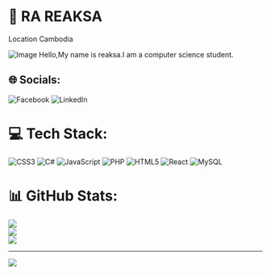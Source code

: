 # 💫 RA REAKSA 
Location Cambodia

![Image](https://media.geeksforgeeks.org/wp-content/uploads/20231205165904/web-development-image.webp)
Hello,My name is reaksa.I am a computer science student.


## 🌐 Socials:
![Facebook](https://img.shields.io/badge/Facebook-%231877F2.svg?logo=Facebook&logoColor=white)  ![LinkedIn](https://img.shields.io/badge/LinkedIn-%230077B5.svg?logo=linkedin&logoColor=white)

# 💻 Tech Stack:
![CSS3](https://img.shields.io/badge/css3-%231572B6.svg?style=flat&logo=css3&logoColor=white) ![C#](https://img.shields.io/badge/c%23-%23239120.svg?style=flat&logo=csharp&logoColor=white) ![JavaScript](https://img.shields.io/badge/javascript-%23323330.svg?style=flat&logo=javascript&logoColor=%23F7DF1E) ![PHP](https://img.shields.io/badge/php-%23777BB4.svg?style=flat&logo=php&logoColor=white) ![HTML5](https://img.shields.io/badge/html5-%23E34F26.svg?style=flat&logo=html5&logoColor=white) ![React](https://img.shields.io/badge/react-%2320232a.svg?style=flat&logo=react&logoColor=%2361DAFB) ![MySQL](https://img.shields.io/badge/mysql-4479A1.svg?style=flat&logo=mysql&logoColor=white)
# 📊 GitHub Stats:
![](https://github-readme-stats.vercel.app/api?username=reaksacode21&theme=dark&hide_border=false&include_all_commits=false&count_private=false)<br/>
![](https://github-readme-streak-stats.herokuapp.com/?user=reaksacode21&theme=dark&hide_border=false)<br/>
![](https://github-readme-stats.vercel.app/api/top-langs/?username=reaksacode21&theme=dark&hide_border=false&include_all_commits=false&count_private=false&layout=compact)

---
[![](https://visitcount.itsvg.in/api?id=reaksacode21&label=Profile%20Views&pretty=false)](https://visitcount.itsvg.in)
<!-- Proudly created with GPRM ( https://gprm.itsvg.in ) -->
